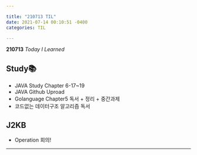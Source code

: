 ```yaml
---

title: "210713 TIL"
date: 2021-07-14 00:10:51 -0400
categories: TIL

---
```


**210713** _Today I Learned_

## Study📚

  * JAVA Study Chapter 6-17~19
  * JAVA Github Uproad
  * Golanguage Chapter5 독서 + 정리 + 중간과제
  * 코드없는 데이터구조 알고리즘 독서


## J2KB

* Operation 회의!

---

